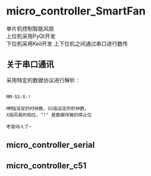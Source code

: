 # micro_controller_SmartFan
单片机控制智能风扇  
上位机采用PyQt开发  
下位机采用Keil开发
上下位机之间通过串口进行数传 
## 关于串口通讯
采用特定的数据协议进行解析：  
```

MM-SS-X-!

MM指设定的时钟数，SS指设定的秒钟数，
X指风扇的档位，"!" 是数据传输的停止位

老驱动人了~
```
## micro_controller_serial

## micro_controller_c51



